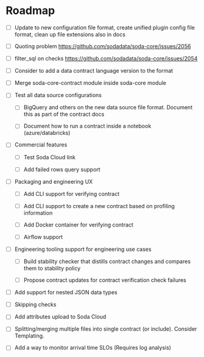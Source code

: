 # Roadmap

* [ ] Update to new configuration file format, create unified plugin config file format, clean up file extensions also in docs
* [ ] Quoting problem https://github.com/sodadata/soda-core/issues/2056
* [ ] filter_sql on checks https://github.com/sodadata/soda-core/issues/2054
* [ ] Consider to add a data contract language version to the format
* [ ] Merge soda-core-contract module inside soda-core module


* [ ] Test all data source configurations
  * [ ] BigQuery and others on the new data source file format.  Document this as part of the contract docs 
  * [ ] Document how to run a contract inside a notebook (azure/databricks)


* [ ] Commercial features
  * [ ] Test Soda Cloud link
  * [ ] Add failed rows query support


* [ ] Packaging and engineering UX
  * [ ] Add CLI support for verifying contract
  * [ ] Add CLI support to create a new contract based on profiling information
  * [ ] Add Docker container for verifying contract
  * [ ] Airflow support


* [ ] Engineering tooling support for engineering use cases
  * [ ] Build stability checker that distills contract changes and compares them to stability policy
  * [ ] Propose contract updates for contract verification check failures


* [ ] Add support for nested JSON data types
* [ ] Skipping checks 
* [ ] Add attributes upload to Soda Cloud
* [ ] Splitting/merging multiple files into single contract (or include).  Consider Templating.
* [ ] Add a way to monitor arrival time SLOs (Requires log analysis)
